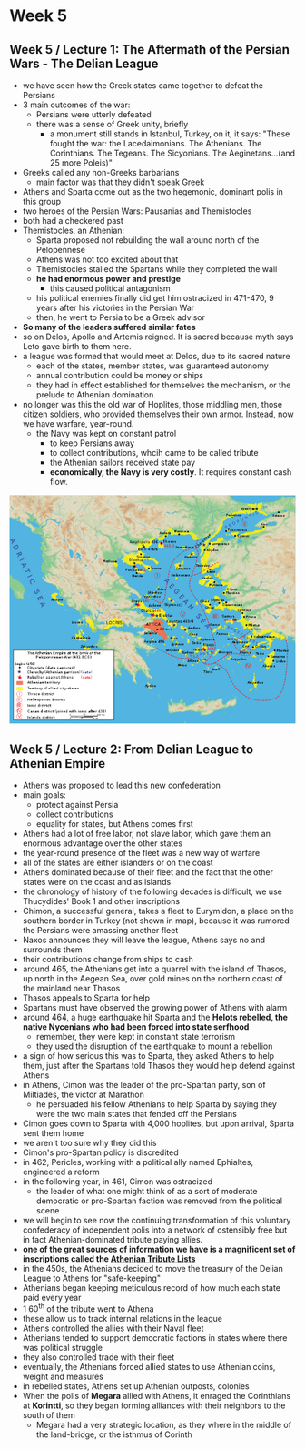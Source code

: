 # Week 5

## Week 5 / Lecture 1: The Aftermath of the Persian Wars - The Delian League

- we have seen how the Greek states came together to defeat the Persians
- 3 main outcomes of the war:
  - Persians were utterly defeated
  - there was a sense of Greek unity, briefly
    - a monument still stands in Istanbul, Turkey, on it, it says:
      "These fought the war: the Lacedaimonians. The Athenians. The Corinthians. The Tegeans. The Sicyonians. The Aeginetans...(and 25 more Poleis)"
- Greeks called any non-Greeks barbarians
  - main factor was that they didn't speak Greek
- Athens and Sparta come out as the two hegemonic, dominant polis in this group
- two heroes of the Persian Wars: Pausanias and Themistocles
- both had a checkered past
- Themistocles, an Athenian:
  - Sparta proposed not rebuilding the wall around north of the Pelopennese
  - Athens was not too excited about that
  - Themistocles stalled the Spartans while they completed the wall
  - **he had enormous power and prestige**
    - this caused political antagonism
  - his political enemies finally did get him ostracized in 471-470, 9 years after his victories in the Persian War
  - then, he went to Persia to be a Greek advisor
- **So many of the leaders suffered similar fates**
- so on Delos, Apollo and Artemis reigned. It is sacred because myth says Leto gave birth to them here.
- a league was formed that would meet at Delos, due to its sacred nature
  - each of the states, member states, was guaranteed autonomy
  - annual contribution could be money or ships
  - they had in effect established for themselves the mechanism, or the prelude to Athenian domination
- no longer was this the old war of Hoplites, those middling men, those citizen soldiers, who provided themselves their own armor. Instead, now we have warfare, year-round.
  - the Navy was kept on constant patrol
    - to keep Persians away
    - to collect contributions, whcih came to be called tribute
    - the Athenian sailors received state pay
    - **economically, the Navy is very costly**. It requires constant cash flow.

![athenian empire 431](./images/athenian-empire-431.png)

## Week 5 / Lecture 2: From Delian League to Athenian Empire

- Athens was proposed to lead this new confederation
- main goals:
  - protect against Persia
  - collect contributions
  - equality for states, but Athens comes first
- Athens had a lot of free labor, not slave labor, which gave them an enormous advantage over the other states
- the year-round presence of the fleet was a new way of warfare
- all of the states are either islanders or on the coast
- Athens dominated because of their fleet and the fact that the other states were on the coast and as islands
- the chronology of history of the following decades is difficult, we use Thucydides' Book 1 and other inscriptions
- Chimon, a successful general, takes a fleet to Eurymidon, a place on the southern border in Turkey (not shown in map), because it was rumored the Persians were amassing another fleet
- Naxos announces they will leave the league, Athens says no and surrounds them
- their contributions change from ships to cash
- around 465, the Athenians get into a quarrel with the island of Thasos, up north in the Aegean Sea, over gold mines on the northern coast of the mainland near Thasos
- Thasos appeals to Sparta for help
- Spartans must have observed the growing power of Athens with alarm
- around 464, a huge earthquake hit Sparta and the **Helots rebelled, the native Nycenians who had been forced into state serfhood**
  - remember, they were kept in constant state terrorism
  - they used the disruption of the earthquake to mount a rebellion
- a sign of how serious this was to Sparta, they asked Athens to help them, just after the Spartans told Thasos they would help defend against Athens
- in Athens, Cimon was the leader of the pro-Spartan party, son of Miltiades, the victor at Marathon
  - he persuaded his fellow Athenians to help Sparta by saying they were the two main states that fended off the Persians
- Cimon goes down to Sparta with 4,000 hoplites, but upon arrival, Sparta sent them home
- we aren't too sure why they did this
- Cimon's pro-Spartan policy is discredited
- in 462, Pericles, working with a political ally named Ephialtes, engineered a reform
- in the following year, in 461, Cimon was ostracized
  - the leader of what one might think of as a sort of moderate democratic or pro-Spartan faction was removed from the political scene
- we will begin to see now the continuing transformation of this voluntary confederacy of independent polis into a network of ostensibly free but in fact Athenian-dominated tribute paying allies.
- **one of the great sources of information we have is a magnificent set of inscriptions called the <u>Athenian Tribute Lists</u>**
- in the 450s, the Athenians decided to move the treasury of the Delian League to Athens for "safe-keeping"
- Athenians began keeping meticulous record of how much each state paid every year
- 1 60<sup>th</sup> of the tribute went to Athena
- these allow us to track internal relations in the league
- Athens controlled the allies with their Naval fleet
- Athenians tended to support democratic factions in states where there was political struggle
- they also controlled trade with their fleet
- eventually, the Athenians forced allied states to use Athenian coins, weight and measures
- in rebelled states, Athens set up Athenian outposts, colonies
- When the polis of **Megara** allied with Athens, it enraged the Corinthians at **Korintti**, so they began forming alliances with their neighbors to the south of them
  - Megara had a very strategic location, as they where in the middle of the land-bridge, or the isthmus of Corinth